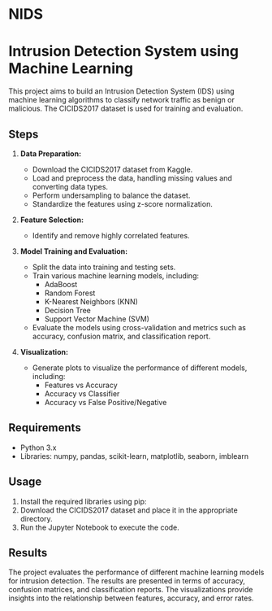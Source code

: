 # NIDS
# Intrusion Detection System using Machine Learning

This project aims to build an Intrusion Detection System (IDS) using machine learning algorithms to classify network traffic as benign or malicious. The CICIDS2017 dataset is used for training and evaluation.

## Steps

1. **Data Preparation:**
   - Download the CICIDS2017 dataset from Kaggle.
   - Load and preprocess the data, handling missing values and converting data types.
   - Perform undersampling to balance the dataset.
   - Standardize the features using z-score normalization.

2. **Feature Selection:**
   - Identify and remove highly correlated features.

3. **Model Training and Evaluation:**
   - Split the data into training and testing sets.
   - Train various machine learning models, including:
     - AdaBoost
     - Random Forest
     - K-Nearest Neighbors (KNN)
     - Decision Tree
     - Support Vector Machine (SVM)
   - Evaluate the models using cross-validation and metrics such as accuracy, confusion matrix, and classification report.

4. **Visualization:**
   - Generate plots to visualize the performance of different models, including:
     - Features vs Accuracy
     - Accuracy vs Classifier
     - Accuracy vs False Positive/Negative

## Requirements

- Python 3.x
- Libraries: numpy, pandas, scikit-learn, matplotlib, seaborn, imblearn

## Usage

1. Install the required libraries using pip:
2. Download the CICIDS2017 dataset and place it in the appropriate directory.
3. Run the Jupyter Notebook to execute the code.

## Results

The project evaluates the performance of different machine learning models for intrusion detection. The results are presented in terms of accuracy, confusion matrices, and classification reports. The visualizations provide insights into the relationship between features, accuracy, and error rates.
